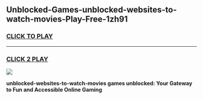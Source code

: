 
## Unblocked-Games-unblocked-websites-to-watch-movies-Play-Free-1zh91
<h3>
<a href="https://premium76.site?title=unblocked-websites-to-watch-movies&ref=18A1">CLICK TO PLAY</a></h3>
<hr>

<h3>
<a href="https://premium76.site?title=unblocked-websites-to-watch-movies&ref=18A1">CLICK 2 PLAY</a>
  
</h3>

<a href="https://premium76.site?title=unblocked-websites-to-watch-movies&ref=18A1"><img src="https://clearcache.store/games.png"></a>


**unblocked-websites-to-watch-movies games unblocked: Your Gateway to Fun and Accessible Online Gaming**
